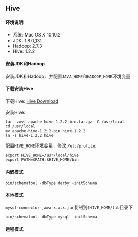 ## Hive

#### 环境说明

* 系统: Mac OS X 10.10.2
* JDK: 1.8.0_131
* Hadoop: 2.7.3
* Hive: 1.2.2

#### 安装JDK和Hadoop

安装JDK和Hadoop，并配置`JAVA_HOME`和`HADOOP_HOME`环境变量

#### 下载安装Hive

下载Hive: [Hive Download](http://hive.apache.org/downloads.html)

安装Hive:

```
tar -zxvf apache-hive-1.2.2-bin.tar.gz -C /usr/local
cd /usr/local
mv apache-hive-1.2.2-bin hive-1.2.2
ln -s hive-1.2.2 hive
```

配置`HIVE_HOME`环境变量，修改 `/etc/profile`:

```
export HIVE_HOME=/usr/local/hive
export PATH=$PATH:$HIVE_HOME/bin
```

#### 内嵌模式

```
bin/schematool -dbType derby -initSchema
```

#### 本地模式

`mysql-connector-java-x.x.x.jar`复制到`$HIVE_HOME/lib`目录下

```
bin/schematool -dbType mysql -initSchema
```

#### 远程模式
